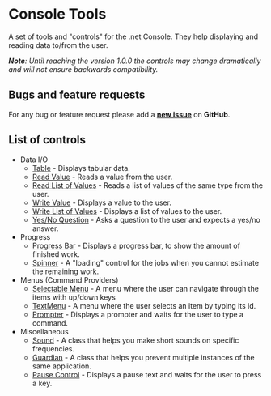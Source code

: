 # Console Tools

A set of tools and "controls" for the .net Console. They help displaying and reading data to/from the user.

_**Note**: Until reaching the version 1.0.0 the controls may change dramatically and will not ensure backwards compatibility._


## Bugs and feature requests

For any bug or feature request please add a **[new issue](https://github.com/lastunicorn/ConsoleTools/issues/new)** on **GitHub**.


## List of controls

- Data I/O
  - [Table](https://github.com/lastunicorn/ConsoleTools/wiki/Table) - Displays tabular data.
  - [Read Value](https://github.com/lastunicorn/ConsoleTools/wiki/TextInput%20Control) - Reads a value from the user.
  - [Read List of Values](https://github.com/lastunicorn/ConsoleTools/wiki/ListInput%20Control) - Reads a list of values of the same type from the user.
  - [Write Value](https://github.com/lastunicorn/ConsoleTools/wiki/TextOutput%20Control) - Displays a value to the user.
  - [Write List of Values](https://github.com/lastunicorn/ConsoleTools/wiki/ListOutput%20Control) - Displays a list of values to the user.
  - [Yes/No Question](https://github.com/lastunicorn/ConsoleTools/wiki/YesNoQuestion%20Control) - Asks a question to the user and expects a yes/no answer.
- Progress
  - [Progress Bar](https://github.com/lastunicorn/ConsoleTools/wiki/ProgressBar) - Displays a progress bar, to show the amount of finished work.
  - [Spinner](https://github.com/lastunicorn/ConsoleTools/wiki/Spinner) - A "loading" control for the jobs when you cannot estimate the remaining work.
- Menus (Command Providers)
  - [Selectable Menu](https://github.com/lastunicorn/ConsoleTools/wiki/SelectableMenu) - A menu where the user can navigate through the items with up/down keys
  - [TextMenu](https://github.com/lastunicorn/ConsoleTools/wiki/TextMenu) - A menu where the user selects an item by typing its id.
  - [Prompter](https://github.com/lastunicorn/ConsoleTools/wiki/Prompter) - Displays a prompter and waits for the user to type a command.
- Miscellaneous
  - [Sound](https://github.com/lastunicorn/ConsoleTools/wiki/Sound) - A class that helps you make short sounds on specific frequencies.
  - [Guardian](https://github.com/lastunicorn/ConsoleTools/wiki/MachineLevelGuardian) - A class that helps you prevent multiple instances of the same application.
  - [Pause Control](https://github.com/lastunicorn/ConsoleTools/wiki/Pause) - Displays a pause text and waits for the user to press a key.

